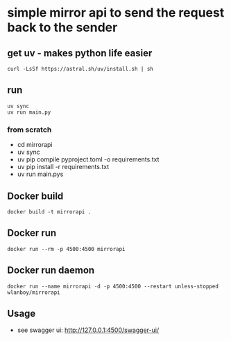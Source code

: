 # simple mirror api to send the request back to the sender

## get uv - makes python life easier
```
curl -LsSf https://astral.sh/uv/install.sh | sh
```

## run
```
uv sync
uv run main.py
```

### from scratch
- cd mirrorapi
- uv sync
- uv pip compile pyproject.toml -o requirements.txt
- uv pip install -r requirements.txt
- uv run main.pys

## Docker build
```
docker build -t mirrorapi .
```

## Docker run
```
docker run --rm -p 4500:4500 mirrorapi
```

## Docker run daemon
```
docker run --name mirrorapi -d -p 4500:4500 --restart unless-stopped wlanboy/mirrorapi
```

## Usage
* see swagger ui: http://127.0.0.1:4500/swagger-ui/